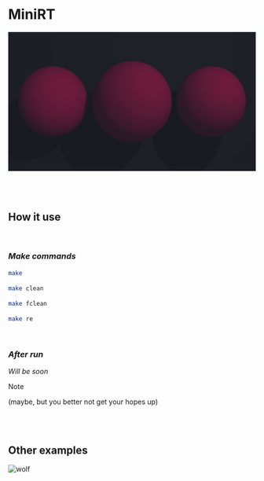 # **MiniRT**

![spheres][Spheres]

<br>
<br>

## **How it use**

<br>


### *Make commands*
``` bash
make
```
``` bash
make clean
```
``` bash
make fclean
```
``` bash
make re
```

<br>

### *After run*
*Will be soon*

> [!NOTE]
> (maybe, but you better not get your hopes up)


<br>
<br>

## **Other examples**
![wolf][Wolf]

[Wolf]: ~for_readme/wolf.bmp
[Spheres]: ~for_readme/spheres.jpg
